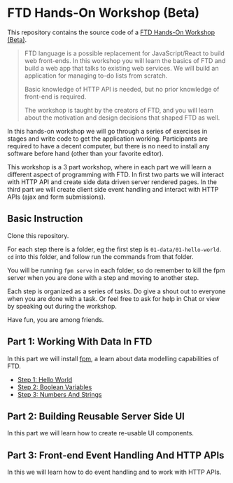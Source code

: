 # FTD Hands-On Workshop (Beta)

This repository contains the source code of a [FTD Hands-On Workshop
(Beta)](https://www.fifthtry.com/events/).

> FTD language is a possible replacement for JavaScript/React to build web
> front-ends. In this workshop you will learn the basics of FTD and build a web
> app that talks to existing web services. We will build an application for
> managing to-do lists from scratch.
>
> Basic knowledge of HTTP API is needed, but no prior knowledge of front-end is
> required.
>
> The workshop is taught by the creators of FTD, and you will learn about the
> motivation and design decisions that shaped FTD as well.

In this hands-on workshop we will go through a series of exercises in stages and
write code to get the application working. Participants are required to have a
decent computer, but there is no need to install any software before hand
(other than your favorite editor).

This workshop is a 3 part workshop, where in each part we will learn a different
aspect of programming with FTD. In first two parts we will interact with HTTP API
and create side data driven server rendered pages. In the third part we will
create client side event handling and interact with HTTP APIs (ajax and form
submissions).

## Basic Instruction

Clone this repository.

For each step there is a folder, eg the first step is `01-data/01-hello-world`.
`cd` into this folder, and follow run the commands from that folder.

You will be running `fpm serve` in each folder, so do remember to kill the fpm
server when you are done with a step and moving to another step.

Each step is organized as a series of tasks. Do give a shout out to everyone
when you are done with a task. Or feel free to ask for help in Chat or view
by speaking out during the workshop.

Have fun, you are among friends.

## Part 1: Working With Data In FTD

In this part we will install [fpm](https://fpm.dev), a learn about data
modelling capabilities of FTD.

- [Step 1: Hello World](01-data/01-hello-world/)
- [Step 2: Boolean Variables](01-data/02-boolean/)
- [Step 3: Numbers And Strings](01-data/03-numbers-and-strings/)

## Part 2: Building Reusable Server Side UI

In this part we will learn how to create re-usable UI components.


## Part 3: Front-end Event Handling And HTTP APIs

In this we will learn how to do event handling and to work with HTTP APIs.


